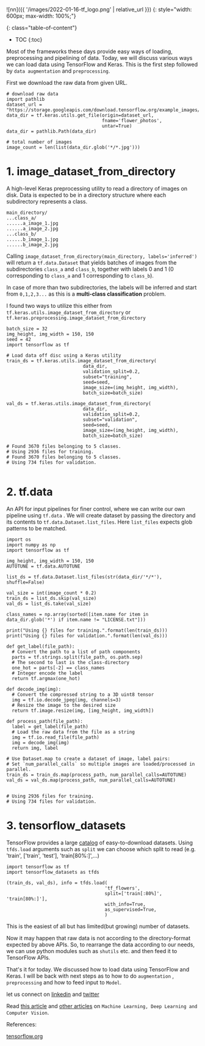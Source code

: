 ![nn]({{ '/images/2022-01-16-tf_logo.png' | relative_url }})
{: style="width: 600px; max-width: 100%;"}

{: class="table-of-content"}
* TOC
{:toc}

Most of the frameworks these days provide easy ways of loading, preprocessing and pipelining of data. Today, we will discuss various ways we can load data using TensorFlow and Keras. This is the first step followed by `data augmentation` and `preprocessing`.

First we download the raw data from given URL.
```
# download raw data
import pathlib
dataset_url = "https://storage.googleapis.com/download.tensorflow.org/example_images/flower_photos.tgz"
data_dir = tf.keras.utils.get_file(origin=dataset_url,
                                   fname='flower_photos',
                                   untar=True)
data_dir = pathlib.Path(data_dir)

# total number of images
image_count = len(list(data_dir.glob('*/*.jpg')))
```

# 1. image_dataset_from_directory
A high-level Keras preprocessing utility to read a directory of images on disk. Data is expected to be in a directory structure where each subdirectory represents a class.
 
 ```
main_directory/
...class_a/
......a_image_1.jpg
......a_image_2.jpg
...class_b/
......b_image_1.jpg
......b_image_2.jpg
```

Calling `image_dataset_from_directory(main_directory, labels='inferred')` will return a `tf.data.Dataset` that yields batches of images from the subdirectories `class_a` and  `class_b`, together with labels 0 and 1 (0 corresponding to `class_a` and 1 corresponding to `class_b`).


In case of more than two subdirectories, the labels will be inferred and start from `0,1,2,3...` as this is a **multi-class classification** problem.

I found two ways to utilize this either from `tf.keras.utils.image_dataset_from_directory` or `tf.keras.preprocessing.image_dataset_from_directory`

```
batch_size = 32
img_height, img_width = 150, 150
seed = 42
import tensorflow as tf

# Load data off disc using a Keras utility
train_ds = tf.keras.utils.image_dataset_from_directory(			
                            data_dir,
                            validation_split=0.2,
                            subset="training",
                            seed=seed,
                            image_size=(img_height, img_width),
                            batch_size=batch_size)

val_ds = tf.keras.utils.image_dataset_from_directory(
                            data_dir,
                            validation_split=0.2,
                            subset="validation",
                            seed=seed,
                            image_size=(img_height, img_width),
                            batch_size=batch_size)

# Found 3670 files belonging to 5 classes.
# Using 2936 files for training.
# Found 3670 files belonging to 5 classes.
# Using 734 files for validation.
                            
```

# 2. tf.data
An API for input pipelines for finer control, where we can write our own pipeline using `tf.data` . We will create dataset by passing the directory and its contents to `tf.data.Dataset.list_files`. Here `list_files` expects glob patterns to be matched.

```
import os
import numpy as np
import tensorflow as tf

img_height, img_width = 150, 150
AUTOTUNE = tf.data.AUTOTUNE

list_ds = tf.data.Dataset.list_files(str(data_dir/'*/*'), shuffle=False)

val_size = int(image_count * 0.2)
train_ds = list_ds.skip(val_size)
val_ds = list_ds.take(val_size)

class_names = np.array(sorted([item.name for item in data_dir.glob('*') if item.name != "LICENSE.txt"]))

print("Using {} files for training.".format(len(train_ds)))
print("Using {} files for validation.".format(len(val_ds)))

def get_label(file_path):
  # Convert the path to a list of path components
  parts = tf.strings.split(file_path, os.path.sep)
  # The second to last is the class-directory
  one_hot = parts[-2] == class_names
  # Integer encode the label
  return tf.argmax(one_hot)

def decode_img(img):
  # Convert the compressed string to a 3D uint8 tensor
  img = tf.io.decode_jpeg(img, channels=3)
  # Resize the image to the desired size
  return tf.image.resize(img, [img_height, img_width])

def process_path(file_path):
  label = get_label(file_path)
  # Load the raw data from the file as a string
  img = tf.io.read_file(file_path)
  img = decode_img(img)
  return img, label

# Use Dataset.map to create a dataset of image, label pairs:
# Set `num_parallel_calls` so multiple images are loaded/processed in parallel.
train_ds = train_ds.map(process_path, num_parallel_calls=AUTOTUNE)
val_ds = val_ds.map(process_path, num_parallel_calls=AUTOTUNE)


# Using 2936 files for training.
# Using 734 files for validation.

```

# 3. tensorflow_datasets 
TensorFlow provides a large [catalog](https://www.tensorflow.org/datasets/catalog/overview) of easy-to-download datasets. Using `tfds.load` arguments such as `split` we can choose which split to read (e.g. 'train', ['train', 'test'], 'train[80%:]',...)


```
import tensorflow as tf
import tensorflow_datasets as tfds

(train_ds, val_ds), info = tfds.load(
                                    'tf_flowers',
                                    split=['train[:80%]', 'train[80%:]'],
                                    with_info=True,
                                    as_supervised=True,
                                    )

```
This is the easiest of all but has limited(but growing) number of datasets.

Now it may happen that raw data is not according to the directory-format expected by above APIs. So, to rearrange the data according to our needs, we can use python modules such as `shutils` etc. and then feed it to TensorFlow APIs.

That's it for today. We discussed how to load data using TensorFlow and Keras. I will be back with next steps as to how to do `augmentation` , `preprocessing` and how to feed input to `Model`.

let us connect on [linkedin](https://www.linkedin.com/in/rahulbakshee/) and [twitter](https://twitter.com/rahulbakshee)


Read [this article](https://rahulbakshee.github.io/iWriteHere/2022/01/16/Quick-ways-of-data-loading-in-TensorFlow.html) and [other articles](https://rahulbakshee.github.io/iWriteHere/) on `Machine Learning, Deep Learning and Computer Vision`.

References:

[tensorflow.org](https://www.tensorflow.org/tutorials/load_data/images)
